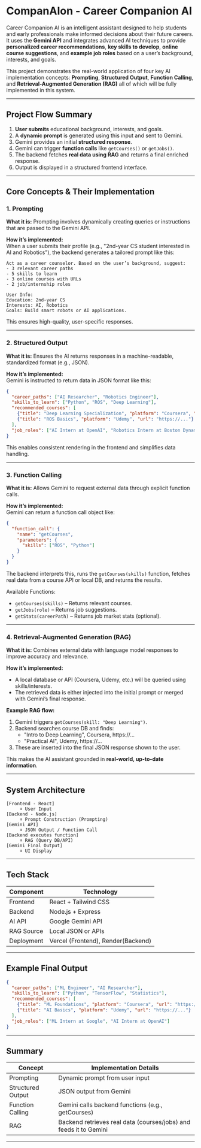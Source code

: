 # CompanAIon - Career Companion AI

Career Companion AI is an intelligent assistant designed to help students and early professionals make informed decisions about their future careers. It uses the **Gemini API** and integrates advanced AI techniques to provide **personalized career recommendations**, **key skills to develop**, **online course suggestions**, and **example job roles** based on a user’s background, interests, and goals.

This project demonstrates the real-world application of four key AI implementation concepts: **Prompting**, **Structured Output**, **Function Calling**, and **Retrieval-Augmented Generation (RAG)** all of which will be fully implemented in this system.

---

## Project Flow Summary

1. **User submits** educational background, interests, and goals.
2. A **dynamic prompt** is generated using this input and sent to Gemini.
3. Gemini provides an initial **structured response**.
4. Gemini can trigger **function calls** like `getCourses()` or `getJobs()`.
5. The backend fetches **real data using RAG** and returns a final enriched response.
6. Output is displayed in a structured frontend interface.

---

## Core Concepts & Their Implementation

### 1. Prompting

**What it is:** Prompting involves dynamically creating queries or instructions that are passed to the Gemini API.

**How it’s implemented:**  
When a user submits their profile (e.g., "2nd-year CS student interested in AI and Robotics"), the backend generates a tailored prompt like this:

```
Act as a career counselor. Based on the user’s background, suggest:
- 3 relevant career paths
- 5 skills to learn
- 3 online courses with URLs
- 2 job/internship roles

User Info:
Education: 2nd-year CS
Interests: AI, Robotics
Goals: Build smart robots or AI applications.
```

This ensures high-quality, user-specific responses.

---

### 2. Structured Output

**What it is:** Ensures the AI returns responses in a machine-readable, standardized format (e.g., JSON).

**How it’s implemented:**  
Gemini is instructed to return data in JSON format like this:

```json
{
  "career_paths": ["AI Researcher", "Robotics Engineer"],
  "skills_to_learn": ["Python", "ROS", "Deep Learning"],
  "recommended_courses": [
    {"title": "Deep Learning Specialization", "platform": "Coursera", "url": "https://..."},
    {"title": "ROS Basics", "platform": "Udemy", "url": "https://..."}
  ],
  "job_roles": ["AI Intern at OpenAI", "Robotics Intern at Boston Dynamics"]
}
```

This enables consistent rendering in the frontend and simplifies data handling.

---

### 3. Function Calling

**What it is:** Allows Gemini to request external data through explicit function calls.

**How it’s implemented:**  
Gemini can return a function call object like:

```json
{
  "function_call": {
    "name": "getCourses",
    "parameters": {
      "skills": ["ROS", "Python"]
    }
  }
}
```

The backend interprets this, runs the `getCourses(skills)` function, fetches real data from a course API or local DB, and returns the results.

Available Functions:
- `getCourses(skills)` – Returns relevant courses.
- `getJobs(role)` – Returns job suggestions.
- `getStats(careerPath)` – Returns job market stats (optional).

---

### 4. Retrieval-Augmented Generation (RAG)

**What it is:** Combines external data with language model responses to improve accuracy and relevance.

**How it’s implemented:**  
- A local database or API (Coursera, Udemy, etc.) will be queried using skills/interests.
- The retrieved data is either injected into the initial prompt or merged with Gemini’s final response.


**Example RAG flow:**
1. Gemini triggers `getCourses(skill: "Deep Learning")`.
2. Backend searches course DB and finds:
   - "Intro to Deep Learning", Coursera, https://...
   - "Practical AI", Udemy, https://...
3. These are inserted into the final JSON response shown to the user.

This makes the AI assistant grounded in **real-world, up-to-date information**.

---

## System Architecture

```
[Frontend - React]
     ⬇ User Input
[Backend - Node.js]
     ⬇ Prompt Construction (Prompting)
[Gemini API]
     ⬇ JSON Output / Function Call
[Backend executes function]
     ⬇ RAG (Query DB/API)
[Gemini Final Output]
     ⬇ UI Display
```

---

## Tech Stack

| Component   | Technology              |
|-------------|--------------------------|
| Frontend    | React + Tailwind CSS     |
| Backend     | Node.js + Express        |
| AI API      | Google Gemini API        |
| RAG Source  | Local JSON or APIs       |
| Deployment  | Vercel (Frontend), Render(Backend) |

---

## Example Final Output

```json
{
  "career_paths": ["ML Engineer", "AI Researcher"],
  "skills_to_learn": ["Python", "TensorFlow", "Statistics"],
  "recommended_courses": [
    {"title": "ML Foundations", "platform": "Coursera", "url": "https://..."},
    {"title": "AI Basics", "platform": "Udemy", "url": "https://..."}
  ],
  "job_roles": ["ML Intern at Google", "AI Intern at OpenAI"]
}
```

---

## Summary

| Concept            | Implementation Details |
|--------------------|------------------------|
| Prompting          | Dynamic prompt from user input |
| Structured Output  | JSON output from Gemini |
| Function Calling   | Gemini calls backend functions (e.g., getCourses) |
| RAG                | Backend retrieves real data (courses/jobs) and feeds it to Gemini |

---

